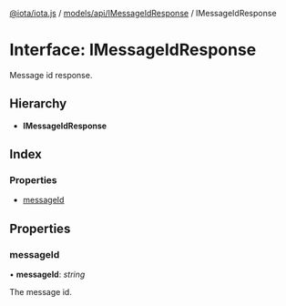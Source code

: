 [@iota/iota.js](../README.md) / [models/api/IMessageIdResponse](../modules/models_api_imessageidresponse.md) / IMessageIdResponse

# Interface: IMessageIdResponse

Message id response.

## Hierarchy

* **IMessageIdResponse**

## Index

### Properties

* [messageId](models_api_imessageidresponse.imessageidresponse.md#messageid)

## Properties

### messageId

• **messageId**: *string*

The message id.
